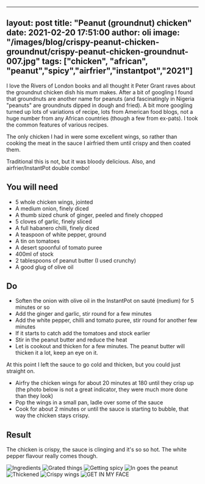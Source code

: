 
---
layout: post
title:  "Peanut (groundnut) chicken"
date:   2021-02-20 17:51:00
author: oli
image: "/images/blog/crispy-peanut-chicken-groundnut/crispy-peanut-chicken-groundnut-007.jpg"
tags: ["chicken", "african", "peanut","spicy","airfrier","instantpot","2021"]
---

I love the Rivers of London books and all thought it Peter Grant raves about the groundnut chicken dish his mum makes.  After a bit of googling I found that groundnuts are another name for peanuts (and fascinatingly in Nigeria "peanuts" are groundnuts dipped in dough and fried).  A bit more googling turned up lots of variations of recipe, lots from American food blogs, not a huge number from any African countries (though a few from ex-pats).  I took the common features of various recipes.

The only chicken I had in were some excellent wings, so rather than cooking the meat in the sauce I airfried them until crispy and then coated them.

Traditional this is not, but it was bloody delicious.  Also, and airfrier/InstantPot double combo!

## You will need

* 5 whole chicken wings, jointed
* A medium onion, finely diced
* A thumb sized chunk of ginger, peeled and finely chopped
* 5 cloves of garlic, finely sliced
* A full habanero chilli, finely diced
* A teaspoon of white pepper, ground
* A tin on tomatoes
* A desert spoonful of tomato puree
* 400ml of stock
* 2 tablespoons of peanut butter (I used crunchy)
* A good glug of olive oil



## Do

* Soften the onion with olive oil in the InstantPot on sauté (medium) for 5 minutes or so
* Add the ginger and garlic, stir round for a few minutes
* Add the white pepper, chilli and tomato puree, stir round for another few minutes
* If it starts to catch add the tomatoes and stock earlier
* Stir in the peanut butter and reduce the heat
* Let is cookout and thicken for a few minutes.  The peanut butter will thicken it a lot, keep an eye on it.

At this point I left the sauce to go cold and thicken, but you could just straight on.

* Airfry the chicken wings for about 20 minutes at 180 until they crisp up (the photo below is not a great indicator, they were much more done than they look)
* Pop the wings in a small pan, ladle over some of the sauce
* Cook for about 2 minutes or until the sauce is starting to bubble, that way the chicken stays crispy.



## Result
The chicken is crispy, the sauce is clinging and it's so so hot.  The white pepper flavour really comes though.

![Ingredients](/images/blog/crispy-peanut-chicken-groundnut/crispy-peanut-chicken-groundnut-001.jpg)
![Grated things](/images/blog/crispy-peanut-chicken-groundnut/crispy-peanut-chicken-groundnut-002.jpg)
![Getting spicy](/images/blog/crispy-peanut-chicken-groundnut/crispy-peanut-chicken-groundnut-003.jpg)
![In goes the peanut](/images/blog/crispy-peanut-chicken-groundnut/crispy-peanut-chicken-groundnut-004.jpg)
![Thickened](/images/blog/crispy-peanut-chicken-groundnut/crispy-peanut-chicken-groundnut-005.jpg)
![Crispy wings](/images/blog/crispy-peanut-chicken-groundnut/crispy-peanut-chicken-groundnut-006.jpg)
![GET IN MY FACE](/images/blog/crispy-peanut-chicken-groundnut/crispy-peanut-chicken-groundnut-007.jpg)

